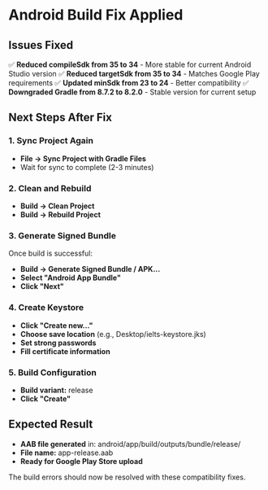 # Android Build Fix Applied

## Issues Fixed
✅ **Reduced compileSdk from 35 to 34** - More stable for current Android Studio version
✅ **Reduced targetSdk from 35 to 34** - Matches Google Play requirements
✅ **Updated minSdk from 23 to 24** - Better compatibility
✅ **Downgraded Gradle from 8.7.2 to 8.2.0** - Stable version for current setup

## Next Steps After Fix

### 1. Sync Project Again
- **File → Sync Project with Gradle Files**
- Wait for sync to complete (2-3 minutes)

### 2. Clean and Rebuild
- **Build → Clean Project** 
- **Build → Rebuild Project**

### 3. Generate Signed Bundle
Once build is successful:
- **Build → Generate Signed Bundle / APK...**
- **Select "Android App Bundle"**
- **Click "Next"**

### 4. Create Keystore
- **Click "Create new..."**
- **Choose save location** (e.g., Desktop/ielts-keystore.jks)
- **Set strong passwords**
- **Fill certificate information**

### 5. Build Configuration
- **Build variant:** release
- **Click "Create"**

## Expected Result
- **AAB file generated** in: android/app/build/outputs/bundle/release/
- **File name:** app-release.aab
- **Ready for Google Play Store upload**

The build errors should now be resolved with these compatibility fixes.